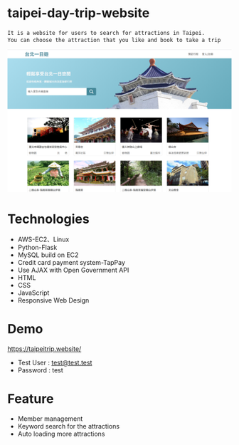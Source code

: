 # taipei-day-trip-website
```
It is a website for users to search for attractions in Taipei.
You can choose the attraction that you like and book to take a trip
```
![image](https://github.com/songlin1026/member/blob/main/TaipeiTrip-Demo.png)
# Technologies
* AWS-EC2、Linux
* Python-Flask
* MySQL build on EC2
* Credit card payment system-TapPay
* Use AJAX with Open Government API
* HTML
* CSS
* JavaScript
* Responsive Web Design 

# Demo
https://taipeitrip.website/
* Test User : test@test.test
* Password : test

# Feature
* Member management
* Keyword search for the attractions
* Auto loading more attractions 

